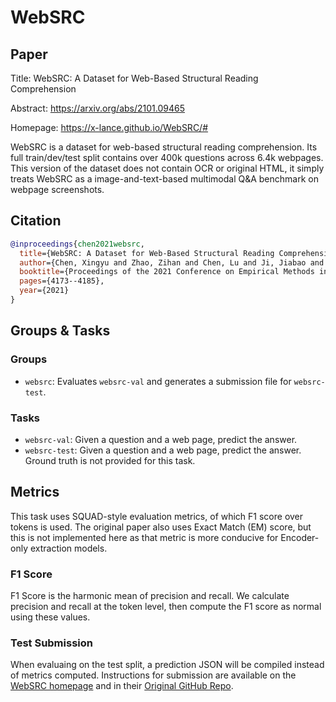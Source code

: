 # WebSRC

## Paper

Title: WebSRC: A Dataset for Web-Based Structural Reading Comprehension

Abstract: https://arxiv.org/abs/2101.09465

Homepage: https://x-lance.github.io/WebSRC/#

WebSRC is a dataset for web-based structural reading comprehension.
Its full train/dev/test split contains over 400k questions across 6.4k webpages.
This version of the dataset does not contain OCR or original HTML, it simply treats WebSRC as a image-and-text-based multimodal Q&A benchmark on webpage screenshots.

## Citation

```bibtex
@inproceedings{chen2021websrc,
  title={WebSRC: A Dataset for Web-Based Structural Reading Comprehension},
  author={Chen, Xingyu and Zhao, Zihan and Chen, Lu and Ji, Jiabao and Zhang, Danyang and Luo, Ao and Xiong, Yuxuan and Yu, Kai},
  booktitle={Proceedings of the 2021 Conference on Empirical Methods in Natural Language Processing},
  pages={4173--4185},
  year={2021}
}
```

## Groups & Tasks

### Groups

- `websrc`: Evaluates `websrc-val` and generates a submission file for `websrc-test`.

### Tasks

- `websrc-val`: Given a question and a web page, predict the answer.
- `websrc-test`: Given a question and a web page, predict the answer. Ground truth is not provided for this task.

## Metrics

This task uses SQUAD-style evaluation metrics, of which F1 score over tokens is used.
The original paper also uses Exact Match (EM) score, but this is not implemented here as that metric is more conducive for Encoder-only extraction models.

### F1 Score

F1 Score is the harmonic mean of precision and recall.
We calculate precision and recall at the token level, then compute the F1 score as normal using these values.

### Test Submission

When evaluaing on the test split, a prediction JSON will be compiled instead of metrics computed.
Instructions for submission are available on the [WebSRC homepage](https://x-lance.github.io/WebSRC/#) and in their [Original GitHub Repo](https://github.com/X-LANCE/WebSRC-Baseline#obtain-test-result).
